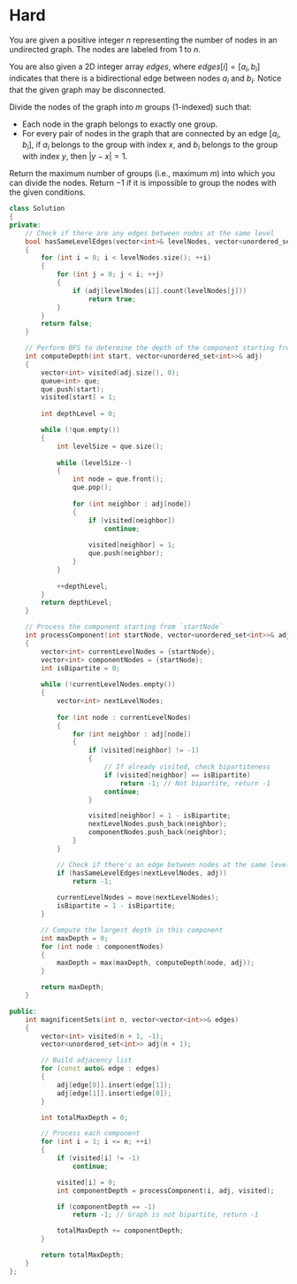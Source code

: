 # Hard

You are given a positive integer $n$ representing the number of nodes in an undirected graph. The nodes are labeled from $1$ to $n$.

You are also given a 2D integer array $edges$, where $edges[i] = [a_i, b_i]$ indicates that there is a bidirectional edge between nodes $a_i$ and $b_i$. Notice that the given graph may be disconnected.

Divide the nodes of the graph into $m$ groups (1-indexed) such that:

- Each node in the graph belongs to exactly one group.
- For every pair of nodes in the graph that are connected by an edge $[a_i, b_i]$, if $a_i$ belongs to the group with index $x$, and $b_i$ belongs to the group with index $y$, then $|y - x| = 1$.

Return the maximum number of groups (i.e., maximum $m$) into which you can divide the nodes. Return $-1$ if it is impossible to group the nodes with the given conditions.

```cpp
class Solution 
{
private:
    // Check if there are any edges between nodes at the same level
    bool hasSameLevelEdges(vector<int>& levelNodes, vector<unordered_set<int>>& adj) 
    {
        for (int i = 0; i < levelNodes.size(); ++i) 
        {
            for (int j = 0; j < i; ++j) 
            {
                if (adj[levelNodes[i]].count(levelNodes[j])) 
                    return true;
            }
        }
        return false;
    }

    // Perform BFS to determine the depth of the component starting from node `start`
    int computeDepth(int start, vector<unordered_set<int>>& adj) 
    {
        vector<int> visited(adj.size(), 0);
        queue<int> que;
        que.push(start);
        visited[start] = 1;
        
        int depthLevel = 0;

        while (!que.empty()) 
        {
            int levelSize = que.size();
            
            while (levelSize--) 
            {
                int node = que.front();
                que.pop();
                
                for (int neighbor : adj[node]) 
                {
                    if (visited[neighbor]) 
                        continue;
                    
                    visited[neighbor] = 1;
                    que.push(neighbor);
                }
            }
            
            ++depthLevel;
        }
        return depthLevel;
    }

    // Process the component starting from `startNode`
    int processComponent(int startNode, vector<unordered_set<int>>& adj, vector<int>& visited) 
    {
        vector<int> currentLevelNodes = {startNode};
        vector<int> componentNodes = {startNode};
        int isBipartite = 0;
        
        while (!currentLevelNodes.empty()) 
        {
            vector<int> nextLevelNodes;
            
            for (int node : currentLevelNodes) 
            {
                for (int neighbor : adj[node]) 
                {
                    if (visited[neighbor] != -1) 
                    {
                        // If already visited, check bipartiteness
                        if (visited[neighbor] == isBipartite) 
                            return -1; // Not bipartite, return -1
                        continue;
                    }

                    visited[neighbor] = 1 - isBipartite;
                    nextLevelNodes.push_back(neighbor);
                    componentNodes.push_back(neighbor);
                }
            }

            // Check if there's an edge between nodes at the same level
            if (hasSameLevelEdges(nextLevelNodes, adj)) 
                return -1;
            
            currentLevelNodes = move(nextLevelNodes);
            isBipartite = 1 - isBipartite;
        }

        // Compute the largest depth in this component
        int maxDepth = 0;
        for (int node : componentNodes) 
        {
            maxDepth = max(maxDepth, computeDepth(node, adj));
        }

        return maxDepth;
    }

public:
    int magnificentSets(int n, vector<vector<int>>& edges) 
    {
        vector<int> visited(n + 1, -1);
        vector<unordered_set<int>> adj(n + 1);

        // Build adjacency list
        for (const auto& edge : edges) 
        {
            adj[edge[0]].insert(edge[1]);
            adj[edge[1]].insert(edge[0]);
        }

        int totalMaxDepth = 0;

        // Process each component
        for (int i = 1; i <= n; ++i) 
        {
            if (visited[i] != -1) 
                continue;

            visited[i] = 0;
            int componentDepth = processComponent(i, adj, visited);

            if (componentDepth == -1) 
                return -1; // Graph is not bipartite, return -1

            totalMaxDepth += componentDepth;
        }

        return totalMaxDepth;
    }
};
```
